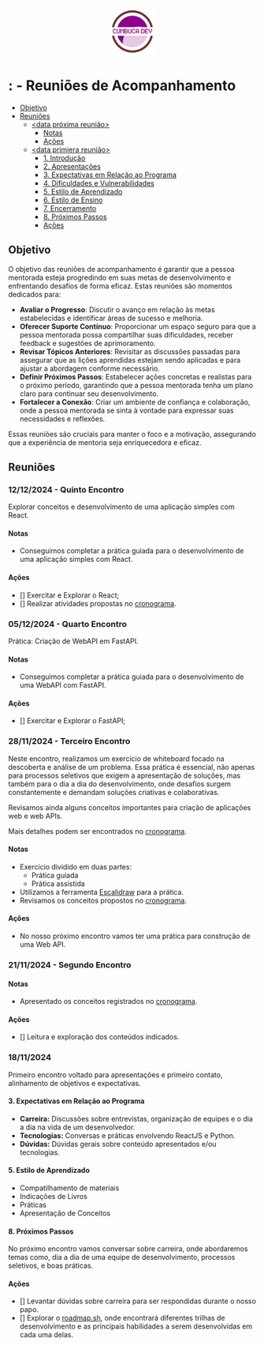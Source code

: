 <!-- markdownlint-disable MD024 -->

<div align="center">
  <picture>
    <source
      media="(prefers-color-scheme: dark)"
      srcset="https://github.com/cumbucadev/design/raw/main/images/logo-dark-transparent.png"
    >
    <img
      alt="Logo do Cumbuca Dev"
      src="https://github.com/cumbucadev/design/raw/main/images/logo-light-transparent.png"
      width="20%"
    >
  </picture>
</div>

# <nome pessoa mentorada> : <nome pessoa mentora> - Reuniões de Acompanhamento

- [Objetivo](#objetivo)
- [Reuniões](#reuniões)
  - [<data próxima reunião>](#)
    - [Notas](#notas)
    - [Ações](#ações)
  - [<data primiera reunião>](#-1)
    - [1. Introdução](#1-introdução)
    - [2. Apresentações](#2-apresentações)
    - [3. Expectativas em Relação ao Programa](#3-expectativas-em-relação-ao-programa)
    - [4. Dificuldades e Vulnerabilidades](#4-dificuldades-e-vulnerabilidades)
    - [5. Estilo de Aprendizado](#5-estilo-de-aprendizado)
    - [6. Estilo de Ensino](#6-estilo-de-ensino)
    - [7. Encerramento](#7-encerramento)
    - [8. Próximos Passos](#8-próximos-passos)
    - [Ações](#ações-1)

## Objetivo

O objetivo das reuniões de acompanhamento é garantir que a pessoa mentorada esteja progredindo em
suas metas de desenvolvimento e enfrentando desafios de forma eficaz. Estas reuniões são momentos
dedicados para:

- **Avaliar o Progresso**: Discutir o avanço em relação às metas estabelecidas e identificar áreas
  de sucesso e melhoria.
- **Oferecer Suporte Contínuo**: Proporcionar um espaço seguro para que a pessoa mentorada possa
  compartilhar suas dificuldades, receber feedback e sugestões de aprimoramento.
- **Revisar Tópicos Anteriores**: Revisitar as discussões passadas para assegurar que as lições
  aprendidas estejam sendo aplicadas e para ajustar a abordagem conforme necessário.
- **Definir Próximos Passos**: Estabelecer ações concretas e realistas para o próximo período,
  garantindo que a pessoa mentorada tenha um plano claro para continuar seu desenvolvimento.
- **Fortalecer a Conexão**: Criar um ambiente de confiança e colaboração, onde a pessoa mentorada se
  sinta à vontade para expressar suas necessidades e reflexões.

Essas reuniões são cruciais para manter o foco e a motivação, assegurando que a experiência de
mentoria seja enriquecedora e eficaz.

## Reuniões

### 12/12/2024 - Quinto Encontro

Explorar conceitos e desenvolvimento de uma aplicação simples com React.

#### Notas

- Conseguimos completar a prática guiada para o desenvolvimento de uma aplicação simples com React.

#### Ações

- [] Exercitar e Explorar o React;
- [] Realizar atividades propostas no [cronograma](cronograma_semana_2_a_5.md).

### 05/12/2024 - Quarto Encontro

Prática: Criação de WebAPI em FastAPI.

#### Notas

- Conseguimos completar a prática guiada para o desenvolvimento de uma WebAPI com FastAPI.

#### Ações

- [] Exercitar e Explorar o FastAPI;

### 28/11/2024 - Terceiro Encontro

Neste encontro, realizamos um exercício de whiteboard focado na descoberta e análise de um problema. Essa prática é essencial, não apenas para processos seletivos que exigem a apresentação de soluções, mas também para o dia a dia do desenvolvimento, onde desafios surgem constantemente e demandam soluções criativas e colaborativas.

Revisamos ainda alguns conceitos importantes para criação de aplicações web e web APIs.

Mais detalhes podem ser encontrados no [cronograma](cronograma_semana_2_a_5.md).

#### Notas

- Exercício dividido em duas partes:
  - Prática guiada
  - Prática assistida
- Utilizamos a ferramenta [Escalidraw](https://excalidraw.com/) para a prática.
- Revisamos os conceitos propostos no [cronograma](cronograma_semana_2_a_5.md).

#### Ações

- No nosso próximo encontro vamos ter uma prática para construção de uma Web API.

### 21/11/2024 - Segundo Encontro

#### Notas

- Apresentado os conceitos registrados no [cronograma](cronograma_semana_2_a_5.md).

#### Ações

- [] Leitura e exploração dos conteúdos indicados.

### 18/11/2024

Primeiro encontro voltado para apresentações e primeiro contato, alinhamento de objetivos e expectativas.

#### 3. Expectativas em Relação ao Programa

- **Carreira:** Discussões sobre entrevistas, organização de equipes e o dia a dia na vida de um desenvolvedor.
- **Tecnologias:** Conversas e práticas envolvendo ReactJS e Python.
- **Dúvidas:** Dúvidas gerais sobre conteúdo apresentados e/ou tecnologias.

#### 5. Estilo de Aprendizado

- Compatilhamento de materiais
- Indicações de Livros
- Práticas
- Apresentação de Conceitos

#### 8. Próximos Passos

No próximo encontro vamos conversar sobre carreira, onde abordaremos temas como, dia a dia de uma equipe de desenvolvimento, processos seletivos, e boas práticas.

#### Ações

- [] Levantar dúvidas sobre carreira para ser respondidas durante o nosso papo.
- [] Explorar o [roadmap.sh](https://roadmap.sh/roadmaps), onde encontrará diferentes trilhas de desenvolvimento e as principais habilidades a serem desenvolvidas em cada uma delas.